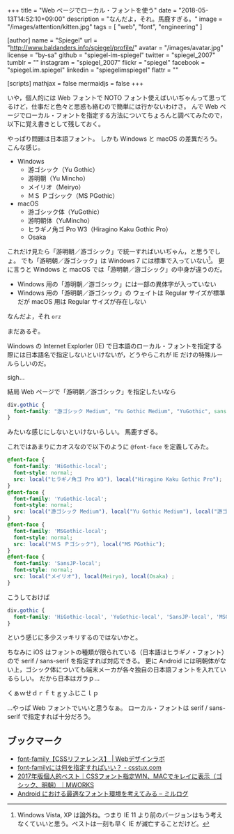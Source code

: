 +++
title = "Web ページでローカル・フォントを使う"
date = "2018-05-13T14:52:10+09:00"
description = "なんだよ，それ。馬鹿すぎる。"
image = "/images/attention/kitten.jpg"
tags        = [ "web", "font", "engineering" ]

[author]
  name      = "Spiegel"
  url       = "http://www.baldanders.info/spiegel/profile/"
  avatar    = "/images/avatar.jpg"
  license   = "by-sa"
  github    = "spiegel-im-spiegel"
  twitter   = "spiegel_2007"
  tumblr    = ""
  instagram = "spiegel_2007"
  flickr    = "spiegel"
  facebook  = "spiegel.im.spiegel"
  linkedin  = "spiegelimspiegel"
  flattr    = ""

[scripts]
  mathjax = false
  mermaidjs = false
+++

いや，個人的には Web フォントで NOTO フォント使えばいいぢゃんって思ってるけど，仕事だと色々と思惑も絡むので簡単には行かないわけさ。
んで Web ページでローカル・フォントを指定する方法についてちょろんと調べてみたので，以下に覚え書きとして残しておく。

やっぱり問題は日本語フォント。
しかも Windows と macOS の差異だろう。
こんな感じ。

- Windows
    - 游ゴシック（Yu Gothic）
    - 游明朝（Yu Mincho）
    - メイリオ（Meiryo）
    - ＭＳ Ｐゴシック（MS PGothic）
- macOS
    - 游ゴシック体（YuGothic）
    - 游明朝体（YuMincho）
    - ヒラギノ角ゴ Pro W3（Hiragino Kaku Gothic Pro）
    - Osaka

これだけ見たら「游明朝／游ゴシック」で統一すればいいぢゃん，と思うでしょ。
でも「游明朝／游ゴシック」は Windows 7 には標準で入っていない[^win1]。
更に言うと Windows と macOS では「游明朝／游ゴシック」の中身が違うのだ。

[^win1]: Windows Vista, XP は論外ね。つまり IE 11 より前のバージョンはもう考えなくていいと思う。ベストは一刻も早く IE が滅亡することだけど。

- Windows 用の「游明朝／游ゴシック」には一部の異体字が入っていない
- Windows 用の「游明朝／游ゴシック」の ウェイトは Regular サイズが標準だが macOS 用は Regular サイズが存在しない

なんだよ，それ `orz`

まだあるぞ。

Windows の Internet Explorler (IE) で日本語のローカル・フォントを指定する際には日本語名で指定しないといけないが，どうやらこれが IE だけの特殊ルールらしいのだ。

sigh...

結局 Web ページで「游明朝／游ゴシック」を指定したいなら

```css
div.gothic {
  font-family: "游ゴシック Medium", "Yu Gothic Medium", "YuGothic", sans-serif;
}
```

みたいな感じにしないといけないらしい。
馬鹿すぎる。

これではあまりにカオスなので以下のように `@font-face` を定義してみた。

```css
@font-face {
  font-family: 'HiGothic-local';
  font-style: normal;
  src: local("ヒラギノ角ゴ Pro W3"), local("Hiragino Kaku Gothic Pro");
}
@font-face {
  font-family: 'YuGothic-local';
  font-style: normal;
  src: local("游ゴシック Medium"), local("Yu Gothic Medium"), local("游ゴシック体"), local("YuGothic");
}
@font-face {
  font-family: 'MSGothic-local';
  font-style: normal;
  src: local("ＭＳ Ｐゴシック"), local("MS PGothic");
}
@font-face {
  font-family: 'SansJP-local';
  font-style: normal;
  src: local("メイリオ"), local(Meiryo), local(Osaka) ;
}
```

こうしておけば

```css
div.gothic {
  font-family: 'HiGothic-local', 'YuGothic-local', 'SansJP-local', 'MSGothic-local', sans-serif;
}
```

という感じに多少スッキリするのではないかと。

ちなみに iOS はフォントの種類が限られている（日本語はヒラギノ・フォント）ので serif /  sans-serif を指定すれば対応できる。
更に Android には明朝体がない上，ゴシック体についても端末メーカが各々独自の日本語フォントを入れているらしい。
だから日本はガラｐ...

くぁｗせｄｒｆｔｇｙふじこｌｐ

...やっぱ Web フォントでいいと思うなぁ。
ローカル・フォントは serif /  sans-serif で指定すれば十分だろう。

## ブックマーク

- [font-family【CSSリファレンス】 | Webデザインラボ](https://www.webdlab.com/css/font-text-font-family/)
- [font-familyには何を指定すればいい？ - csstux.com](http://www.csstux.com/font-family.html)
- [2017年版個人的ベスト｜CSSフォント指定WIN、MACでキレイに表示（ゴシック、明朝）｜MWORKS](https://mw-s.jp/2017css-font-win-mac/)
- [Android における最適なフォント環境を考えてみる – ミルログ](https://www.mirucon.com/2017/03/04/android-font-family/)
